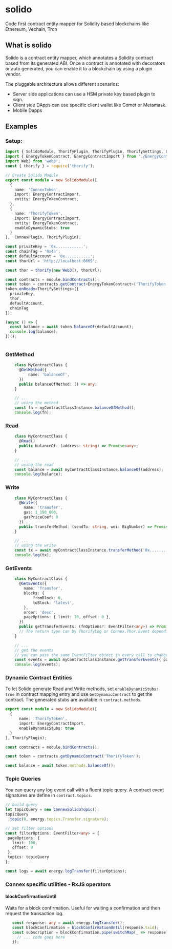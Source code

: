 # solido
Code first contract entity mapper for Solidity based blockchains like Ethereum, Vechain, Tron


## What is solido

Solido is a contract entity mapper, which annotates a Solidity contract based from its generated ABI. Once a contract is annotated with decorators or auto generated, you can enable it to a blockchain by using a plugin vendor.

The pluggable architecture allows different scenarios:
- Server side applications can use a HSM private key based plugin to sign.
- Client side DApps can use specific client wallet like Comet or Metamask.
- Mobile Dapps

## Examples

### Setup:

```typescript
import { SolidoModule, ThorifyPlugin, ThorifyPlugin, ThorifySettings, ConnexPlugin } from '@decent-bet/solido';
import { EnergyTokenContract, EnergyContractImport } from './EnergyContract';
import Web3 from 'web3';
const { thorify } = require('thorify');

// Create Solido Module
export const module = new SolidoModule([
  {
    name: 'ConnexToken',
    import: EnergyContractImport,
    entity: EnergyTokenContract,
  },
  {
    name: 'ThorifyToken',
    import: EnergyContractImport,
    entity: EnergyTokenContract,
    enableDynamicStubs: true
  }
],  ConnexPlugin, ThorifyPlugin);

const privateKey = '0x............';
const chainTag = '0x4a';
const defaultAccount = '0x...........';
const thorUrl = 'http://localhost:8669';

const thor = thorify(new Web3(), thorUrl);

const contracts = module.bindContracts();
const token = contracts.getContract<EnergyTokenContract>('ThorifyToken');
token.onReady<ThorifySettings>({
  privateKey,
  thor,
  defaultAccount,
  chainTag
});

(async () => {
  const balance = await token.balanceOf(defaultAccount);
  console.log(balance);
})();
 
```


### GetMethod
```typescript
    class MyContractClass {
      @GetMethod({
          name: 'balanceOf',
      })
      public balanceOfMethod: () => any;
    }

    // ...
    // using the method 
    const fn = myContractClassInstance.balanceOfMethod();
    console.log(fn);
```

### Read
```typescript
    class MyContractClass {
      @Read()
      public balanceOf: (address: string) => Promise<any>;
    }

    // ...
    // using the read 
    const balance = await myContractClassInstance.balanceOf(address);
    console.log(balance);
```

### Write
```typescript
    class MyContractClass {
      @Write({
        name: 'transfer',
        gas: 1_190_000,
        gasPriceCoef: 0
      })
      public transferMethod: (sendTo: string, wei: BigNumber) => Promise<any>;
    }

    // ...
    // using the write 
    const tx = await myContractClassInstance.transferMethod('0x........', new BigNumber(1**6));
    console.log(tx);
```

### GetEvents
```typescript
    class MyContractClass {
      @GetEvents({
        name: 'Transfer',
        blocks: {
            fromBlock: 0,
            toBlock: 'latest',
        },
        order: 'desc',
        pageOptions: { limit: 10, offset: 0 },
      })
      public getTransferEvents: (fnOptions?: EventFilter<any>) => Promise<ThorifyLog[]>;
      // The return type can by ThorifyLog or Connex.Thor.Event depending of the driver used in the contract.
    }

    // ...
    // get the events 
    // you can pass the same EventFilter object in every call to change the options
    const events = await myContractClassInstance.getTransferEvents({ pageOptions: { limit: 10, offset: 10 } });
    console.log(events);
```
  
  
  ### Dynamic Contract Entities
  
  To let Solido generate Read and Write methods, set `enableDynamicStubs: true` in contract mapping entry and use `GetDynamicContract` to get the contract. The generated stubs are available in `contract.methods`.
  
  ```typescript
  export const module = new SolidoModule([
    {
        name: 'ThorifyToken',
        import: EnergyContractImport,
        enableDynamicStubs: true
    }
], ThorifyPlugin);

const contracts = module.bindContracts();

const token = contracts.getDynamicContract('ThorifyToken');

const balance = await token.methods.balanceOf();
  
  ```
  
  
  ### Topic Queries
  
 You can query any log event call with a fluent topic query. A contract event signatures are define in `contract.topics`.
 
 ```typescript
 // build query
let topicQuery = new ConnexSolidoTopic();
topicQuery
  .topic(0, energy.topics.Transfer.signature);

// set filter options
const filterOptions: EventFilter<any> = {
  pageOptions: {
    limit: 100,
    offset: 0
  },
  topics: topicQuery
};

const logs = await energy.logTransfer(filterOptions);

 ```
 
 ### Connex specific utilities - RxJS operators
 
 #### blockConfirmationUntil
 
 Waits for a block confirmation. Useful for waiting a confirmation and then request the transaction log.
 
 ```typescript
    const response: any = await energy.logTransfer();
    const blockConfirmation = blockConfirmationUntil(response.txid);
    const subscription = blockConfirmation.pipe(switchMap(_ => response)).subscribe((log: any) => {
      // ... code goes here
    });
 ```
 
 
